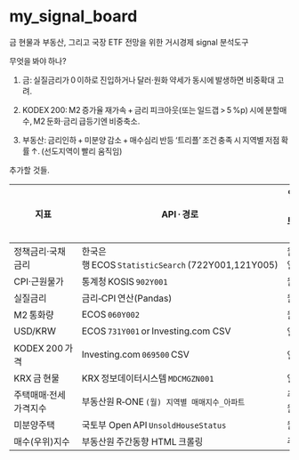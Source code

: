 # my_signal_board
금 현물과 부동산, 그리고 국장 ETF 전망을 위한 거시경제 signal 분석도구

무엇을 봐야 하나?
1. 금: 실질금리가 0 이하로 진입하거나 달러·원화 약세가 동시에 발생하면 비중확대 고려.

2. KODEX 200: M2 증가율 재가속 + 금리 피크아웃(또는 일드갭 > 5 %p) 시에 분할매수, M2 둔화·금리 급등기엔 비중축소.

3. 부동산: 금리인하 + 미분양 감소 + 매수심리 반등 ‘트리플’ 조건 충족 시 지역별 저점 확률 ↑. (선도지역이 빨리 움직임)

추가할 것들.

| 지표           | API · 경로                                      | 업데이트 주기 |
| ------------ | --------------------------------------------- | ------- |
| 정책금리·국채금리    | 한국은행 ECOS `StatisticSearch` (722Y001,121Y005) | 월/일     |
| CPI·근원물가     | 통계청 KOSIS `902Y001`                           | 월       |
| 실질금리         | 금리‑CPI 연산(Pandas)                             | 월       |
| M2 통화량       | ECOS `060Y002`                                | 월       |
| USD/KRW      | ECOS `731Y001` or Investing.com CSV           | 일       |
| KODEX 200 가격 | Investing.com `069500` CSV                    | 일       |
| KRX 금 현물     | KRX 정보데이터시스템 `MDCMGZN001`                     | 일       |
| 주택매매·전세가격지수  | 부동산원 R‑ONE `(월) 지역별 매매지수_아파트`                 | 주·월     |
| 미분양주택        | 국토부 Open API `UnsoldHouseStatus`              | 월       |
| 매수(우위)지수     | 부동산원 주간동향 HTML 크롤링                            | 주       |

